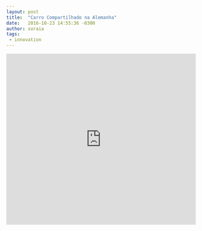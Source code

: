 ```yaml
---
layout: post
title:  "Carro Compartilhado na Alemanha"
date:   2016-10-23 14:55:36 -0300
author: soraia
tags: 
 - innovation
---
```


<iframe 
  width="100%" 
  height="455" 
  src="http://www.youtube.com/embed/7YtHjTF0_18" 
  frameborder="0" 
  allowfullscreen>
</iframe>